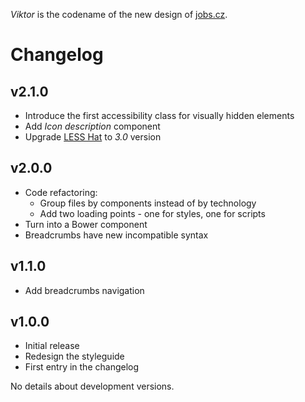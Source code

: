 *Viktor* is the codename of the new design of [jobs.cz](http://jobs.cz).

# <a name="changelog"></a>Changelog


## v2.1.0

- Introduce the first accessibility class for visually hidden elements
- Add *Icon description* component
- Upgrade [LESS Hat](http://lesshat.com) to *3.0* version

## v2.0.0

- Code refactoring:
    - Group files by components instead of by technology
    - Add two loading points - one for styles, one for scripts
- Turn into a Bower component
- Breadcrumbs have new incompatible syntax

## v1.1.0

- Add breadcrumbs navigation

## v1.0.0

- Initial release
- Redesign the styleguide
- First entry in the changelog

No details about development versions.
